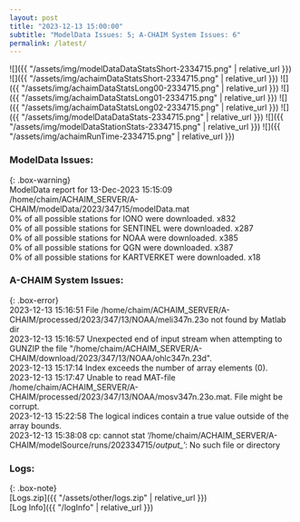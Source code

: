 ```yaml
---
layout: post
title: "2023-12-13 15:00:00"
subtitle: "ModelData Issues: 5; A-CHAIM System Issues: 6"
permalink: /latest/
---
```


![]({{ "/assets/img/modelDataDataStatsShort-2334715.png" | relative_url }})
![]({{ "/assets/img/achaimDataStatsShort-2334715.png" | relative_url }})
![]({{ "/assets/img/achaimDataStatsLong00-2334715.png" | relative_url }})
![]({{ "/assets/img/achaimDataStatsLong01-2334715.png" | relative_url }})
![]({{ "/assets/img/achaimDataStatsLong02-2334715.png" | relative_url }})
![]({{ "/assets/img/modelDataDataStats-2334715.png" | relative_url }})
![]({{ "/assets/img/modelDataStationStats-2334715.png" | relative_url }})
![]({{ "/assets/img/achaimRunTime-2334715.png" | relative_url }})


### ModelData Issues:  
  
{: .box-warning}  
 ModelData report for 13-Dec-2023 15:15:09   
 /home/chaim/ACHAIM_SERVER/A-CHAIM/modelData/2023/347/15/modelData.mat   
 0% of all possible stations for IONO were downloaded. x832   
 0% of all possible stations for SENTINEL were downloaded. x287   
 0% of all possible stations for NOAA were downloaded. x385   
 0% of all possible stations for QGN were downloaded. x387   
 0% of all possible stations for KARTVERKET were downloaded. x18   
  
### A-CHAIM System Issues:  
  
{: .box-error}  
2023-12-13 15:16:51 File /home/chaim/ACHAIM_SERVER/A-CHAIM/processed/2023/347/13/NOAA/meli347n.23o not found by Matlab dir  
2023-12-13 15:16:57 Unexpected end of input stream when attempting to GUNZIP the file "/home/chaim/ACHAIM_SERVER/A-CHAIM/download/2023/347/13/NOAA/ohlc347n.23d".  
2023-12-13 15:17:14 Index exceeds the number of array elements (0).  
2023-12-13 15:17:47 Unable to read MAT-file /home/chaim/ACHAIM_SERVER/A-CHAIM/processed/2023/347/13/NOAA/mosv347n.23o.mat. File might be corrupt.  
2023-12-13 15:22:58 The logical indices contain a true value outside of the array bounds.  
2023-12-13 15:38:08 cp: cannot stat ‘/home/chaim/ACHAIM_SERVER/A-CHAIM/modelSource/runs/202334715/*output_*’: No such file or directory  

### Logs:  
  
{: .box-note}  
[Logs.zip]({{ "/assets/other/logs.zip" | relative_url }})  
[Log Info]({{ "/logInfo" | relative_url }})  
